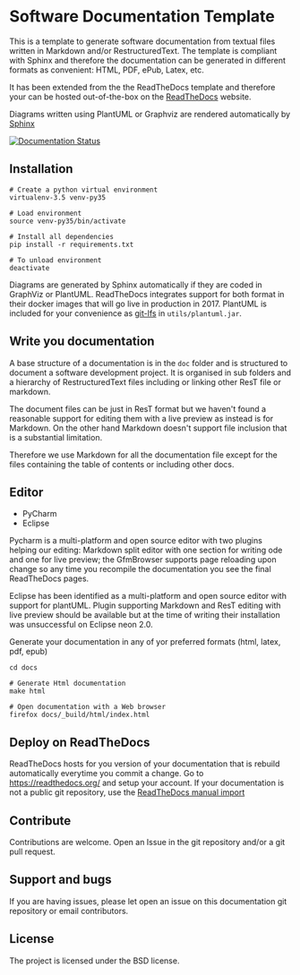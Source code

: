 
Software Documentation Template
=================================
This is a template to generate software documentation from textual
files written in Markdown and/or RestructuredText.
The template is compliant with Sphinx and therefore the documentation can be
generated in different formats as convenient: HTML, PDF, ePub, Latex, etc.

It has been extended from the the ReadTheDocs template and therefore
your can be hosted out-of-the-box on the [ReadTheDocs](https://readthedocs.org/) website.

Diagrams written using PlantUML or Graphviz are rendered automatically
by [Sphinx](sphinx-doc.org) 



[![Documentation Status](https://readthedocs.org/projects/software-documentation-template/badge/?version=latest)](http://software-documentation-template.readthedocs.io/en/latest/?badge=latest)
      
Installation
----------------


    # Create a python virtual environment
    virtualenv-3.5 venv-py35
        
    # Load environment
    source venv-py35/bin/activate
        
    # Install all dependencies
    pip install -r requirements.txt
        
    # To unload environment
    deactivate



Diagrams are generated by Sphinx automatically if they are coded in GraphViz 
or PlantUML. ReadTheDocs integrates support for both format in their docker 
images that will go live in production in 2017.
PlantUML is included for your convenience as [git-lfs](https://git-lfs.github.com/)
in ```utils/plantuml.jar```. 

Write you documentation
-----------------------
A base structure of a documentation is in the ```doc``` folder and is structured 
to document a software development project.
It is organised in sub folders and a hierarchy of RestructuredText files 
including or linking other ResT file or markdown.

The document files can be just in ResT format but we haven't found a reasonable support
 for editing them with a live preview as instead is for Markdown. On the other 
 hand Markdown doesn't support file inclusion that is a substantial limitation.
 
Therefore we use Markdown for all the documentation file except for the
files containing the table of contents or including other docs.

Editor
-----------
* PyCharm
* Eclipse


 Pycharm is a multi-platform and open source editor with two plugins helping our editing: Markdown split editor with one section for writing ode and one for live preview; the GfmBrowser supports page reloading upon change so any time you recompile the documentation you see the final ReadTheDocs pages.


 Eclipse has been identified as a multi-platform and open source editor with support for plantUML. Plugin supporting Markdown and ResT editing with live preview should be available but at the time of writing their installation was unsuccessful on Eclipse neon 2.0.


Generate your documentation in any of yor preferred formats (html, latex, pdf, epub)

    cd docs
    
    # Generate Html documentation
    make html
    
    # Open documentation with a Web browser
    firefox docs/_build/html/index.html
    



Deploy on ReadTheDocs
----------------------

ReadTheDocs hosts for you version of your documentation that is rebuild 
automatically everytime you commit a change.
Go to https://readthedocs.org/ and setup your account.
If your documentation is not a public git repository, use the 
[ReadTheDocs manual import](https://readthedocs.org/dashboard/import/manual/?)


Contribute
----------
Contributions are welcome. Open an Issue in the git repository and/or a
git pull request.

Support and bugs
----------------

If you are having issues, please let open an issue on this documentation
 git repository or email contributors.

License
-------

The project is licensed under the BSD license.
